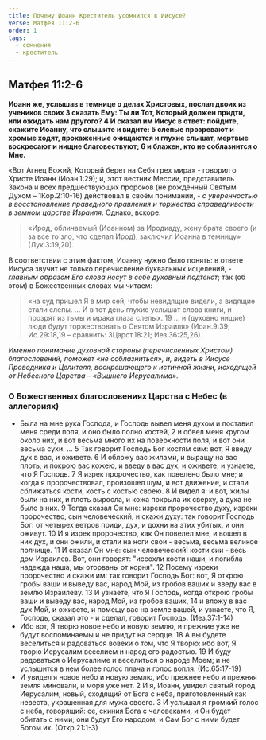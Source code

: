 ```yaml
---
title: Почему Иоанн Креститель усомнился в Иисусе?
verse: Матфея 11:2-6
order: 1
tags:
  - сомнения
  - креститель
---
```

## Матфея 11:2-6

**Иоанн же, услышав в темнице о делах Христовых, послал двоих из учеников своих 3 сказать Ему: Ты ли Тот, Который должен придти, или ожидать нам другого? 4 И сказал им Иисус в ответ: пойдите, скажите Иоанну, что слышите и видите: 5 слепые прозревают и хромые ходят, прокаженные очищаются и глухие слышат, мертвые воскресают и нищие благовествуют; 6 и блажен, кто не соблазнится о Мне.** 

 «Вот Агнец Божий, Который берет на Себя грех мира» - говорил о Христе Иоанн (Иоан.1:29); и, этот вестник Мессии, представитель Закона и всех предшествующих пророков (не рождённый Святым Духом – 1Кор.2:10-16)  действовал в своём понимании, - *с уверенностью в восстановление праведного правления и торжества справедливости в земном царстве Израиля*. Однако, вскоре: 
 
 >«Ирод, обличаемый (Иоанном) за Иродиаду, жену брата своего (и за все то зло, что сделал Ирод), заключил Иоанна в темницу» (Лук.3:19,20). 
 
 В соответствии с этим фактом, Иоанну нужно было понять: в ответе Иисуса звучит не только перечисление буквальных исцелений, - *главным образом Его слова несут в себе духовный подтекст*; так (об этом) в Божественных словах мы читаем: 

>«на суд пришел Я в мир сей, чтобы невидящие видели, а видящие стали слепы. … И в тот день глухие услышат слова книги, и прозрят из тьмы и мрака глаза слепых. 19 … и (духовно нищие) люди будут торжествовать о Святом Израиля» (Иоан.9:39; Ис.29:18,19 – сравнить: 3Царст.18:21; Иез.36:25,26). 

 *Именно понимание духовной стороны (перечисленных Христом) благословений, поможет «не соблазниться», и, видеть в Иисусе Проводника и Целителя, воскрешающего к истинной жизни, исходящей от Небесного Царства – «Вышнего Иерусалима».* 

### О Божественных благословениях Царства с Небес (в аллегориях)

- Была на мне рука Господа, и Господь вывел меня духом и поставил меня среди поля, и оно было полно костей, 2 и обвел меня кругом около них, и вот весьма много их на поверхности поля, и вот они весьма сухи. … 5 Так говорит Господь Бог костям сим: вот, Я введу дух в вас, и оживете. 6 И обложу вас жилами, и выращу на вас плоть, и покрою вас кожею, и введу в вас дух, и оживете, и узнаете, что Я Господь. 7 Я изрек пророчество, как повелено было мне; и когда я пророчествовал, произошел шум, и вот движение, и стали сближаться кости, кость с костью своею. 8 И видел я: и вот, жилы были на них, и плоть выросла, и кожа покрыла их сверху, а духа не было в них. 9 Тогда сказал Он мне: изреки пророчество духу, изреки пророчество, сын человеческий, и скажи духу: так говорит Господь Бог: от четырех ветров приди, дух, и дохни на этих убитых, и они оживут. 10 И я изрек пророчество, как Он повелел мне, и вошел в них дух, и они ожили, и стали на ноги свои - весьма, весьма великое полчище. 11 И сказал Он мне: сын человеческий! кости сии - весь дом Израилев. Вот, они говорят: "иссохли кости наши, и погибла надежда наша, мы оторваны от корня". 12 Посему изреки пророчество и скажи им: так говорит Господь Бог: вот, Я открою гробы ваши и выведу вас, народ Мой, из гробов ваших и введу вас в землю Израилеву. 13 И узнаете, что Я Господь, когда открою гробы ваши и выведу вас, народ Мой, из гробов ваших, 14 и вложу в вас дух Мой, и оживете, и помещу вас на земле вашей, и узнаете, что Я, Господь, сказал это - и сделал, говорит Господь. (Иез.37:1-14)
- Ибо вот, Я творю новое небо и новую землю, и прежние уже не будут воспоминаемы и не придут на сердце. 18 А вы будете веселиться и радоваться вовеки о том, что Я творю: ибо вот, Я творю Иерусалим веселием и народ его радостью. 19 И буду радоваться о Иерусалиме и веселиться о народе Моем; и не услышится в нем более голос плача и голос вопля. (Ис.65:17-19)
- И увидел я новое небо и новую землю, ибо прежнее небо и прежняя земля миновали, и моря уже нет. 2 И я, Иоанн, увидел святый город Иерусалим, новый, сходящий от Бога с неба, приготовленный как невеста, украшенная для мужа своего. 3 И услышал я громкий голос с неба, говорящий: се, скиния Бога с человеками, и Он будет обитать с ними; они будут Его народом, и Сам Бог с ними будет Богом их. (Откр.21:1-3)












